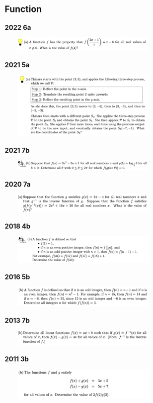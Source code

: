 # Function

## 2022 6a

<figure><img src="../.gitbook/assets/截屏2022-11-18 上午10.24.44.png" alt=""><figcaption></figcaption></figure>

## 2021 5a

<figure><img src="../.gitbook/assets/截屏2022-11-18 上午10.39.23.png" alt=""><figcaption></figcaption></figure>

## 2021 7b

<figure><img src="../.gitbook/assets/截屏2022-11-18 上午10.45.07.png" alt=""><figcaption></figcaption></figure>

## 2020 7a

<figure><img src="../.gitbook/assets/截屏2022-11-18 上午11.27.17.png" alt=""><figcaption></figcaption></figure>

## 2018 4b

<figure><img src="../.gitbook/assets/截屏2022-11-21 下午8.02.12.png" alt=""><figcaption></figcaption></figure>

## 2016 5b

<figure><img src="../.gitbook/assets/截屏2022-11-21 下午9.11.29.png" alt=""><figcaption></figcaption></figure>

## 2013 7b

<figure><img src="../.gitbook/assets/截屏2022-12-28 下午9.59.51.png" alt=""><figcaption></figcaption></figure>

## 2011 3b

<figure><img src="../.gitbook/assets/截屏2022-12-31 下午1.13.44.png" alt=""><figcaption></figcaption></figure>
